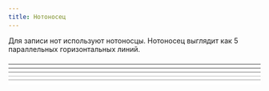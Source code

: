 ```yaml
---
title: Нотоносец
---
```

Для записи нот используют нотоносцы. Нотоносец выглядит как 5 параллельных горизонтальных линий.

![Нотоносец](piano/score.png)
